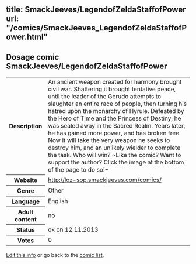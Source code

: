 title: SmackJeeves/LegendofZeldaStaffofPower
url: "/comics/SmackJeeves_LegendofZeldaStaffofPower.html"
---
Dosage comic SmackJeeves/LegendofZeldaStaffofPower
-----------------------------------------

<p id="msg"></p>
<script type="text/javascript">
if (window.location.search === '?edit_info_mail=sent_ok') {
  var elem = document.getElementById("msg");
  elem.innerHTML = 'Edited information sucessfully sent for review, which is usually done daily. Thanks!';
  elem.className = 'ok';
}
</script>
<table class="comicinfo">
<tr>
<th>Description</th><td>An ancient weapon created for harmony brought civil war. Shattering it brought tentative peace, until the leader of the Gerudo attempts to slaughter an entire race of people, then turning his hatred upon the monarchy of Hyrule. Defeated by the Hero of Time and the Princess of Destiny, he was sealed away in the Sacred Realm. Years later, he has gained more power, and has broken free. Now it will take the very weapon he seeks to destroy him, and an unlikely wielder to complete the task. Who will win? ~Like the comic? Want to support the author? Click the image at the bottom of the page to do so!~</td>
</tr>
<tr>
<th>Website</th><td><a href="http://loz-sop.smackjeeves.com/comics/">http://loz-sop.smackjeeves.com/comics/</a></td>
</tr>
<tr>
<th>Genre</th><td>Other</td>
</tr>
<tr>
<th>Language</th><td>English</td>
</tr>
<tr>
<th>Adult content</th><td>no</td>
</tr>
<tr>
<th>Status</th><td>ok on 12.11.2013</td>
</tr>
<tr>
<th>Votes</th><td>0</td>
</tr>
</table>

[Edit this info](SmackJeeves_LegendofZeldaStaffofPower_edit.html) or go back to the [comic list](../comic-index.html).

